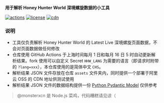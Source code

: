 **用于解析 Honey Hunter World 深境螺旋数据的小工具**


[![actions](https://img.shields.io/github/actions/workflow/status/monsterxcn/parse-hhw-abyss/update.yml?branch=main)](https://github.com/monsterxcn/parse-hhw-abyss/actions)
[![license](https://img.shields.io/github/license/monsterxcn/parse-hhw-abyss)](https://raw.githubusercontent.com/monsterxcn/parse-hhw-abyss/main/LICENSE)
[![cdn](https://img.shields.io/badge/cdn-aliyun-informational)](https://cdn.monsterx.cn/bot/abyss.json)


### 说明

 - 工具仅负责解析 Honey Hunter World 的 Latest Live 深境螺旋页面数据，不会对页面数据做任何修改
 - 仓库使用 GitHub Actions 于上海时间每月 1 日和每月 16 日 5 时自动更新解析结果。fork 使用可以自定义 Secret `HHW_LANG` 为需要的语言（即请求时附带的 `?lang=xxx`），本仓库使用的是简体中文 `CHS`。
 - 解析结果 JSON 文件存放在仓库 `assets` 文件夹内，同时提供一个部署于阿里云 OSS 的 CDN 地址供测试使用
 - 解析结果 JSON 文件的数据结构提供一份 [Python Pydantic Model](https://github.com/monsterxcn/nonebot-plugin-gsabyss/blob/main/nonebot_plugin_gsabyss/models/hhw.py) 仅供参考


> @monsterxcn 是 Node.js 菜鸡，代码糟糕请见谅（

